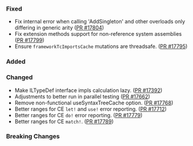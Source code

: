 ### Fixed

* Fix internal error when calling 'AddSingleton' and other overloads only differing in generic arity ([PR #17804](https://github.com/dotnet/fsharp/pull/17804))
* Fix extension methods support for non-reference system assemblies ([PR #17799](https://github.com/dotnet/fsharp/pull/17799))
* Ensure `frameworkTcImportsCache` mutations are threadsafe. ([PR #17795](https://github.com/dotnet/fsharp/pull/17795))


### Added


### Changed

* Make ILTypeDef interface impls calculation lazy. ([PR #17392](https://github.com/dotnet/fsharp/pull/17392))
* Adjustments to better run in parallel testing ([PR #17662](https://github.com/dotnet/fsharp/pull/17662))
* Remove non-functional useSyntaxTreeCache option. ([PR #17768](https://github.com/dotnet/fsharp/pull/17768))
* Better ranges for CE `let!` and `use!` error reporting. ([PR #17712](https://github.com/dotnet/fsharp/pull/17712))
* Better ranges for CE `do!` error reporting. ([PR #17779](https://github.com/dotnet/fsharp/pull/17779))
* Better ranges for CE `match!`. ([PR #17789](https://github.com/dotnet/fsharp/pull/17789))


### Breaking Changes
